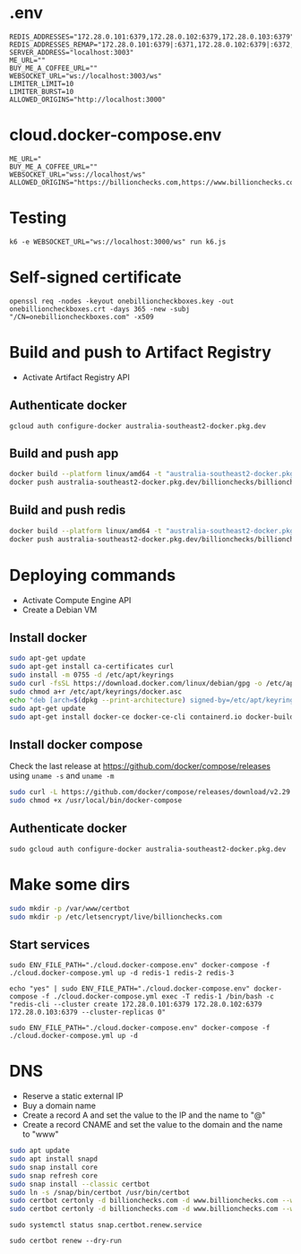 # .env

```
REDIS_ADDRESSES="172.28.0.101:6379,172.28.0.102:6379,172.28.0.103:6379"
REDIS_ADDRESSES_REMAP="172.28.0.101:6379|:6371,172.28.0.102:6379|:6372,172.28.0.103:6379|:6373"
SERVER_ADDRESS="localhost:3003"
ME_URL=""
BUY_ME_A_COFFEE_URL=""
WEBSOCKET_URL="ws://localhost:3003/ws"
LIMITER_LIMIT=10
LIMITER_BURST=10
ALLOWED_ORIGINS="http://localhost:3000"
```

# cloud.docker-compose.env

```
ME_URL="
BUY_ME_A_COFFEE_URL=""
WEBSOCKET_URL="wss://localhost/ws"
ALLOWED_ORIGINS="https://billionchecks.com,https://www.billionchecks.com"
```

# Testing

`k6 -e WEBSOCKET_URL="ws://localhost:3000/ws" run k6.js`

# Self-signed certificate

`openssl req -nodes -keyout onebillioncheckboxes.key -out onebillioncheckboxes.crt -days 365 -new -subj "/CN=onebillioncheckboxes.com" -x509`

# Build and push to Artifact Registry

- Activate Artifact Registry API

## Authenticate docker

`gcloud auth configure-docker australia-southeast2-docker.pkg.dev`

## Build and push app

```bash
docker build --platform linux/amd64 -t "australia-southeast2-docker.pkg.dev/billionchecks/billionchecks/app" .
docker push australia-southeast2-docker.pkg.dev/billionchecks/billionchecks/app
```

## Build and push redis

```bash
docker build --platform linux/amd64 -t "australia-southeast2-docker.pkg.dev/billionchecks/billionchecks/redis" -f ./redis/dockerfile .
docker push australia-southeast2-docker.pkg.dev/billionchecks/billionchecks/redis
```

# Deploying commands

- Activate Compute Engine API
- Create a Debian VM

## Install docker

```bash
sudo apt-get update
sudo apt-get install ca-certificates curl
sudo install -m 0755 -d /etc/apt/keyrings
sudo curl -fsSL https://download.docker.com/linux/debian/gpg -o /etc/apt/keyrings/docker.asc
sudo chmod a+r /etc/apt/keyrings/docker.asc
echo "deb [arch=$(dpkg --print-architecture) signed-by=/etc/apt/keyrings/docker.asc] https://download.docker.com/linux/debian $(. /etc/os-release && echo "$VERSION_CODENAME") stable" | sudo tee /etc/apt/sources.list.d/docker.list > /dev/null
sudo apt-get update
sudo apt-get install docker-ce docker-ce-cli containerd.io docker-buildx-plugin docker-compose-plugin
```

## Install docker compose

Check the last release at https://github.com/docker/compose/releases using `uname -s` and `uname -m`

```bash
sudo curl -L https://github.com/docker/compose/releases/download/v2.29.2/docker-compose-linux-x86_64 -o /usr/local/bin/docker-compose`
sudo chmod +x /usr/local/bin/docker-compose
```

## Authenticate docker

`sudo gcloud auth configure-docker australia-southeast2-docker.pkg.dev`

# Make some dirs

```bash
sudo mkdir -p /var/www/certbot
sudo mkdir -p /etc/letsencrypt/live/billionchecks.com
```

## Start services

`sudo ENV_FILE_PATH="./cloud.docker-compose.env" docker-compose -f ./cloud.docker-compose.yml up -d redis-1 redis-2 redis-3`

`echo "yes" | sudo ENV_FILE_PATH="./cloud.docker-compose.env" docker-compose -f ./cloud.docker-compose.yml exec -T redis-1 /bin/bash -c "redis-cli --cluster create 172.28.0.101:6379 172.28.0.102:6379 172.28.0.103:6379 --cluster-replicas 0"`

`sudo ENV_FILE_PATH="./cloud.docker-compose.env" docker-compose -f ./cloud.docker-compose.yml up -d`

# DNS

- Reserve a static external IP
- Buy a domain name
- Create a record A and set the value to the IP and the name to "@"
- Create a record CNAME and set the value to the domain and the name to "www"

```bash
sudo apt update
sudo apt install snapd
sudo snap install core
sudo snap refresh core
sudo snap install --classic certbot
sudo ln -s /snap/bin/certbot /usr/bin/certbot
sudo certbot certonly -d billionchecks.com -d www.billionchecks.com --webroot --webroot-path /var/www/certbot --dry-run
sudo certbot certonly -d billionchecks.com -d www.billionchecks.com --webroot --webroot-path /var/www/certbot
```

`sudo systemctl status snap.certbot.renew.service`

`sudo certbot renew --dry-run`
